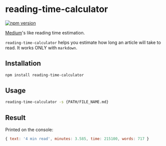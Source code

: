# reading-time-calculator

[![npm version](https://badge.fury.io/js/reading-time-calculator.svg)](https://www.npmjs.com/package/reading-time-calculator)

[Medium]'s like reading time estimation.

`reading-time-calculator` helps you estimate how long an article will take to read. It works ONLY with `markdown`.

[medium]: https://medium.com

## Installation

```sh
npm install reading-time-calculator
```

## Usage

```sh
reading-time-calculator -s {PATH/FILE_NAME.md}
```

## Result

Printed on the console:

```js
{ text: '4 min read', minutes: 3.585, time: 215100, words: 717 }
```